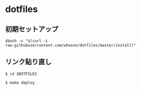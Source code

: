 # dotfiles

## 初期セットアップ
``$bash -c "$(curl -L raw.githubusercontent.com/wheson/dotfiles/master/install)"``

## リンク貼り直し
``$ cd $DOTFILES``

``$ make deploy``
